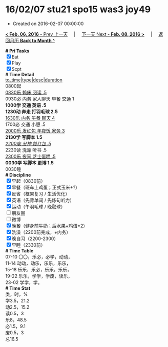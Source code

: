# 16/02/07 stu21 spo15 was3 joy49

- Created on 2016-02-07 00:00:00

[**< Feb. 06, 2016** - Prev 上一天](/lifelogs/2016/02/d06.md) &nbsp; &nbsp; | &nbsp; &nbsp; [下一天 Next - **Feb. 08, 2016 >**](/lifelogs/2016/02/d08.md) &nbsp; &nbsp; |  &nbsp; &nbsp; [返回月历 **Back to Month ^**](/lifelogs/2016/02/index.md)
<br/><div><b># Pri Tasks</b></div><div><input checked="true" type="checkbox"/>Eat</div><div><input checked="true" type="checkbox"/>Play</div><div><input checked="true" type="checkbox"/>Scpt</div><div><b># Time Detail</b></div><div><u>to_time|type|desc|duration</u></div><div>0800起</div><div><u>0830乐 赖床 阅读 .5</u></div><div>0930必 内务 家人聊天 早餐 交通 1</div><div><b>1000学 交通 英语 .5</b></div><div><b>1230动 奔走 打羽毛球 2.5</b></div><div><u>1630乐 内务 午餐 聊天 4</u></div><div>1700必 交通 小憩 .5</div><div><u>2000乐 发红包 年夜饭 家务 3</u></div><div><b>2130学 写脚本 1.5</b></div><div><u><i>2200废 分神 抢红包 .5</i></u></div><div>2230读 洗澡 听书 .5</div><div><u>2300乐 夜宵 芝士蛋糕 .5</u></div><div><b>0030学 写脚本 更博 1.5</b></div><div>0030睡</div><div><b># Discipline</b></div><div><input checked="true" type="checkbox"/>早起（0830前）</div><div><input checked="true" type="checkbox"/>早餐（班车上鸡蛋；正式玉米+?）</div><div><input checked="true" type="checkbox"/>反省（框架复习 / 生活优化）</div><div><input checked="true" type="checkbox"/>英语（先背单词 / 先炼句听力）</div><div><input checked="true" type="checkbox"/>运动（午羽毛球 / 晚毽球）</div><div><input type="checkbox"/>朋友圈</div><div><input type="checkbox"/>微博</div><div><input checked="true" type="checkbox"/>晚餐（健身前牛奶；后水果+鸡蛋*2）</div><div><input checked="true" type="checkbox"/>洗澡（2200前完成，+内务）</div><div><input checked="true" type="checkbox"/>晚自习（2200-2300）</div><div><input checked="true" type="checkbox"/>早睡（2330前）</div><div><b># Time Table</b></div><div>07-10 〇〇，乐必，必学，动动，</div><div>11-14 动动，动乐，乐乐，乐乐，</div><div>15-18 乐乐，乐必，乐乐，乐乐，</div><div>19-22 乐乐，学学，学废，读乐，</div><div>23-02 学学，学。</div><div><b># Time Stat</b></div><div>类，时，%</div><div>学3.5，21.2</div><div>动2.5，15.2</div><div>读0.5，3</div><div>乐8，48.5</div><div>必1.5，9.1</div><div>废0.5，3</div><div>总16.5</div>
